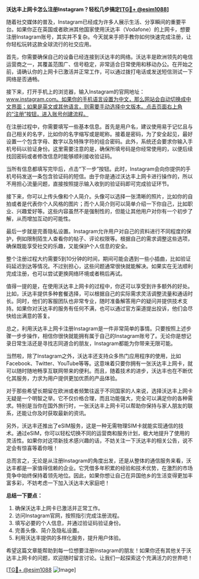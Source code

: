 **沃达丰上网卡怎么注册Instagram？轻松几步搞定[[TG💪+ @esim1088](https://t.me/s/esim1088)]**

随着社交媒体的普及，Instagram已经成为许多人展示生活、分享瞬间的重要平台。如果你正在英国或者欧洲其他国家使用沃达丰（Vodafone）的上网卡，想要注册Instagram账号，其实并不复杂。今天就来手把手教你如何快速完成注册，让你轻松玩转这款全球流行的社交应用。

首先，你需要确保自己的设备已经连接到沃达丰的网络。沃达丰是欧洲领先的电信运营商之一，其覆盖范围广、信号稳定，非常适合日常使用和移动办公。在开始之前，请确认你的上网卡已激活并正常工作，可以通过拨打电话或发送短信测试一下网络是否通畅。

接下来，打开手机上的浏览器，输入Instagram的官网地址：www.instagram.com。如果你的手机语言设置为中文，那么网站会自动切换成中文界面；如果是英文或其他语言，则需要手动选择中文版本。点击页面右上角的“注册”按钮，进入账号创建流程。

在注册过程中，你需要填写一些基本信息。首先是用户名，建议使用易于记忆且与自己相关的名字，比如你的名字缩写或是昵称。接着是密码，为了安全起见，最好设置一个包含字母、数字以及特殊字符的组合密码。此外，系统还会要求你输入手机号码以验证身份。这里需要注意的是，确保所填号码是你经常使用的，以便后续找回密码或者修改信息时能够顺利接收验证码。

当所有信息都填写完毕后，点击“下一步”按钮。此时，Instagram会向你提供的手机号码发送一条包含验证码的短信。由于你是通过沃达丰上网卡进行操作的，所以不用担心流量问题，直接按照提示输入收到的验证码即可完成验证环节。

接下来，你可以上传头像和个人简介。头像可以选择一张清晰的照片，比如你的自拍或者是代表你个人风格的图片；而个人简介则可以简单介绍一下你自己，比如职业、兴趣爱好等。这些内容虽然不是强制性的，但能让其他用户对你有一个初步了解，从而增加互动的可能性。

最后一步就是完善隐私设置。Instagram允许用户对自己的资料进行不同程度的保护，例如限制陌生人查看你的帖子、评论权限等。根据自己的需求调整这些选项，确保既能享受社交的乐趣，又能保护个人信息的安全。

整个注册过程大约需要5到10分钟的时间，期间可能会遇到一些小插曲，比如验证码延迟到达等情况。不过别担心，这些问题通常很快就能解决。如果实在无法顺利完成注册，也可以尝试更换网络环境或者稍后再试。

值得一提的是，在使用沃达丰上网卡的过程中，你还可以享受到许多额外的好处。比如，沃达丰提供多种套餐选择，可以根据自己的实际需求灵活调整流量和通话时长。同时，他们的客服团队也非常专业，随时准备解答用户的疑问并提供技术支持。如果你对沃达丰的服务有任何不满，也可以通过官方渠道提出投诉，他们会尽快给出满意的答复。

总之，利用沃达丰上网卡注册Instagram是一件非常简单的事情。只要按照上述步骤一步步操作，相信你很快就能拥有属于自己的Instagram账号了。无论你是想记录日常生活还是寻找志同道合的朋友，Instagram都能为你带来无限可能。

当然啦，除了Instagram之外，沃达丰还支持众多热门应用程序的使用，比如Facebook、Twitter、YouTube等等。这意味着只要你拥有一张沃达丰上网卡，就可以随时随地畅享互联网带来的便利。而且，随着技术的进步，沃达丰也在不断优化其服务，力求为用户提供更加优质的产品体验。

对于那些希望长期留在欧洲或者频繁往返于不同国家的人来说，选择沃达丰上网卡无疑是一个明智之举。它不仅价格合理，而且功能强大，完全可以满足你的各种需求。特别是当你在国外旅行时，一张沃达丰上网卡可以帮助你保持与家人朋友的联系，还能让你及时获取最新的资讯。

另外，沃达丰还推出了eSIM服务，这是一种无需物理SIM卡就能实现通信的技术。通过eSIM，你可以轻松切换不同的运营商和服务计划，极大地提升了使用的灵活性。如果你对这项新技术感兴趣的话，不妨关注一下沃达丰的相关公告，说不定会有惊喜等着你哦！

总而言之，无论是从注册Instagram的角度出发，还是从整体的通信服务来看，沃达丰都是一家值得信赖的企业。它凭借多年积累的经验和技术优势，在激烈的市场竞争中始终保持着领先地位。因此，如果你想让自己在异国他乡的生活变得更加丰富多彩，不妨考虑一下加入沃达丰大家庭吧！

**总结一下要点：**
1. 确保沃达丰上网卡已激活并正常工作。
2. 访问Instagram官网，按照指引完成注册流程。
3. 填写必要的个人信息，并通过验证码验证身份。
4. 完善头像、简介及隐私设置。
5. 利用沃达丰提供的多样化服务，提升用户体验。

希望这篇文章能帮助到每一位想要注册Instagram的朋友！如果你还有其他关于沃达丰上网卡的问题，欢迎随时留言讨论。让我们一起探索这个充满活力的世界吧！

[[TG💪+ @esim1088](https://t.me/s/esim1088) ![Image](https://i.postimg.cc/4NQfJmqS/Snipaste-2025-05-13-00-14-12.png)]
